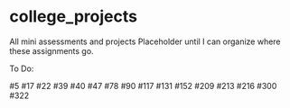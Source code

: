 # college_projects
All mini assessments and projects
Placeholder until I can organize where these assignments go.

To Do:

#5
#17
#22
#39
#40
#47
#78
#90
#117
#131
#152
#209
#213
#216
#300
#322
